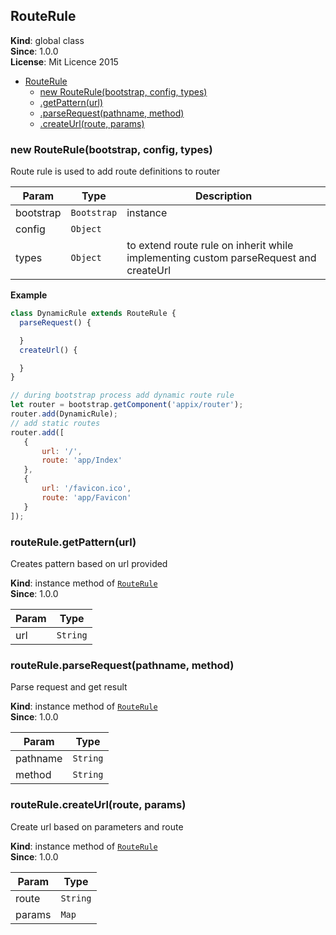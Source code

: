 <a name="RouteRule"></a>
## RouteRule
**Kind**: global class  
**Since**: 1.0.0  
**License**: Mit Licence 2015  

* [RouteRule](#RouteRule)
  * [new RouteRule(bootstrap, config, types)](#new_RouteRule_new)
  * [.getPattern(url)](#RouteRule+getPattern)
  * [.parseRequest(pathname, method)](#RouteRule+parseRequest)
  * [.createUrl(route, params)](#RouteRule+createUrl)

<a name="new_RouteRule_new"></a>
### new RouteRule(bootstrap, config, types)
Route rule is used to add route definitions to router


| Param | Type | Description |
| --- | --- | --- |
| bootstrap | <code>Bootstrap</code> | instance |
| config | <code>Object</code> |  |
| types | <code>Object</code> | to extend route rule on inherit while implementing custom parseRequest and createUrl |

**Example**  
```js
class DynamicRule extends RouteRule {
  parseRequest() {

  }
  createUrl() {

  }
}

// during bootstrap process add dynamic route rule
let router = bootstrap.getComponent('appix/router');
router.add(DynamicRule);
// add static routes
router.add([
   {
       url: '/',
       route: 'app/Index'
   },
   {
       url: '/favicon.ico',
       route: 'app/Favicon'
   }
]);
```
<a name="RouteRule+getPattern"></a>
### routeRule.getPattern(url)
Creates pattern based on url provided

**Kind**: instance method of <code>[RouteRule](#RouteRule)</code>  
**Since**: 1.0.0  

| Param | Type |
| --- | --- |
| url | <code>String</code> | 

<a name="RouteRule+parseRequest"></a>
### routeRule.parseRequest(pathname, method)
Parse request and get result

**Kind**: instance method of <code>[RouteRule](#RouteRule)</code>  
**Since**: 1.0.0  

| Param | Type |
| --- | --- |
| pathname | <code>String</code> | 
| method | <code>String</code> | 

<a name="RouteRule+createUrl"></a>
### routeRule.createUrl(route, params)
Create url based on parameters and route

**Kind**: instance method of <code>[RouteRule](#RouteRule)</code>  
**Since**: 1.0.0  

| Param | Type |
| --- | --- |
| route | <code>String</code> | 
| params | <code>Map</code> | 

